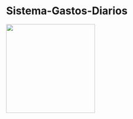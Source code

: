 # Sistema-Gastos-Diarios
<img src="https://user-images.githubusercontent.com/102682441/191956438-62d23167-c800-4780-86e0-3e82ef265f81.gif" width="240">
